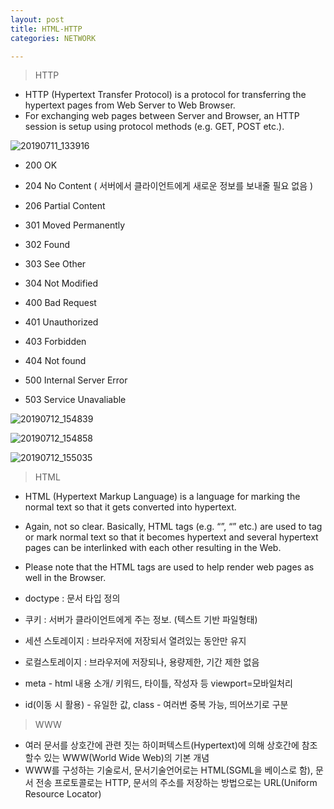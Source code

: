 ```yaml
---
layout: post
title: HTML-HTTP
categories: NETWORK

---
```




> HTTP

* HTTP (Hypertext Transfer Protocol) is a protocol for transferring the hypertext pages from Web Server to Web Browser.
* For exchanging web pages between Server and Browser, an HTTP session is setup using protocol methods (e.g. GET, POST etc.). 

![20190711_133916](https://user-images.githubusercontent.com/47915302/61022561-5e811e00-a3e1-11e9-8313-e68bcfe95d12.png)


* 200 OK
* 204 No Content  ( 서버에서 클라이언트에게 새로운 정보를 보내줄 필요 없음 )
* 206 Partial Content 

* 301 Moved Permanently
* 302 Found
* 303 See Other
* 304 Not Modified

* 400 Bad Request
* 401 Unauthorized 
* 403 Forbidden
* 404 Not found

* 500 Internal Server Error
* 503 Service Unavaliable

![20190712_154839](https://user-images.githubusercontent.com/47915302/61108342-0ae40280-a4bd-11e9-9038-727d56a38ebc.png)

![20190712_154858](https://user-images.githubusercontent.com/47915302/61108360-159e9780-a4bd-11e9-9292-5d982e1676c1.png)

![20190712_155035](https://user-images.githubusercontent.com/47915302/61108386-2222f000-a4bd-11e9-8362-731fa45956e8.png)


> HTML


* HTML (Hypertext Markup Language) is a language for marking the normal text so that it gets converted into hypertext. 
* Again, not so clear. Basically, HTML tags (e.g. “<head>”, “<body>” etc.) are used to tag or mark normal text so that it becomes hypertext and several hypertext pages can be interlinked with each other resulting in the Web. 
* Please note that the HTML tags are used to help render web pages as well in the Browser. 
  

* doctype : 문서 타입 정의
* 쿠키 : 서버가 클라이언트에게 주는 정보. (텍스트 기반 파일형태)
* 세션 스토레이지 : 브라우저에 저장되서 열려있는 동안만 유지
* 로컬스토레이지 : 브라우저에 저장되나, 용량제한, 기간 제한 없음 
* meta - html 내용 소개/ 키워드, 타이틀, 작성자 등 viewport=모바일처리
* id(이동 시 활용) - 유일한 값, class - 여러번 중복 가능, 띄어쓰기로 구분 

> WWW

* 여러 문서를 상호간에 관련 짓는 하이퍼텍스트(Hypertext)에 의해 상호간에 참조할수 있는 WWW(World Wide Web)의 기본 개념
* WWW를 구성하는 기술로서, 문서기술언어로는 HTML(SGML을 베이스로 함), 문서 전송 프로토콜로는 HTTP, 문서의 주소를 저장하는 방법으로는 URL(Uniform Resource Locator)

